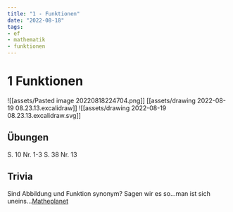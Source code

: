 ```yaml
---
title: "1 - Funktionen"
date: "2022-08-18"
tags: 
- ef
- mathematik
- funktionen 
---
```

# 1 Funktionen

![[assets/Pasted image 20220818224704.png]]
[[assets/drawing 2022-08-19 08.23.13.excalidraw]]
![[assets/drawing 2022-08-19 08.23.13.excalidraw.svg]]

## Übungen
S. 10 Nr. 1-3
S. 38 Nr. 13

## Trivia
Sind Abbildung und Funktion synonym? Sagen wir es so...man ist sich uneins...[Matheplanet](https://www.matheplanet.com/default3.html?call=viewtopic.php?topic=42968&ref=https%3A%2F%2Fwww.google.com%2F)


